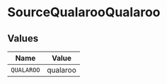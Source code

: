 # SourceQualarooQualaroo


## Values

| Name       | Value      |
| ---------- | ---------- |
| `QUALAROO` | qualaroo   |